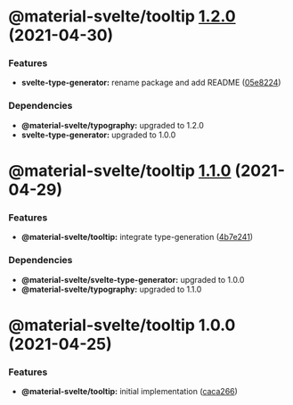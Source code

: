 # @material-svelte/tooltip [1.2.0](https://github.com/material-svelte/material-svelte/compare/@material-svelte/tooltip@1.1.0...@material-svelte/tooltip@1.2.0) (2021-04-30)


### Features

* **svelte-type-generator:** rename package and add README ([05e8224](https://github.com/material-svelte/material-svelte/commit/05e8224fa6b1d6ec93c6b82ccf1bf0af3f2dc042))





### Dependencies

* **@material-svelte/typography:** upgraded to 1.2.0
* **svelte-type-generator:** upgraded to 1.0.0

# @material-svelte/tooltip [1.1.0](https://github.com/material-svelte/material-svelte/compare/@material-svelte/tooltip@1.0.0...@material-svelte/tooltip@1.1.0) (2021-04-29)


### Features

* **@material-svelte/tooltip:** integrate type-generation ([4b7e241](https://github.com/material-svelte/material-svelte/commit/4b7e24169ea29d665faaeb0a638a31bc3f9baecb))





### Dependencies

* **@material-svelte/svelte-type-generator:** upgraded to 1.0.0
* **@material-svelte/typography:** upgraded to 1.1.0

# @material-svelte/tooltip 1.0.0 (2021-04-25)


### Features

* **@material-svelte/tooltip:** initial implementation ([caca266](https://github.com/material-svelte/material-svelte/commit/caca2664206e498c75b9d7e35db3563d237b4180))
